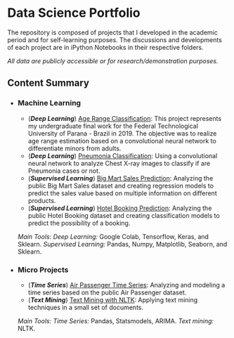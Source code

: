 # Data Science Portfolio

The repository is composed of projects that I developed in the academic period and for self-learning purposes.  The discussions and developments of each project are in iPython Notebooks in their respective folders. 


*All data are publicly accessible or for research/demonstration purposes.*

## Content Summary
- ### Machine Learning
	- (***Deep Learning***) [Age Range Classification](https://github.com/LeAmSa/Data-Science-Portfolio/tree/master/Age%20Range%20Classification%20with%20Deep%20Learning): This project represents my undergraduate final work for the Federal Technological University of Parana - Brazil in 2019. The objective was to realize age range estimation based on a convolutional neural network to differentiate minors from adults.
	- (***Deep Learning***) [Pneumonia Classification](https://github.com/LeAmSa/Data-Science-Portfolio/tree/master/Pneumonia%20Classification): Using a convolutional neural network to analyze Chest X-ray images to classify if are Pneumonia cases or not.
	- (***Supervised Learning***) [Big Mart Sales Prediction](https://github.com/LeAmSa/Data-Science-Portfolio/tree/master/Big%20Mart%20Sales%20Prediction): Analyzing the public Big Mart Sales dataset and creating regression models to predict the sales value based on multiple information on different products.
	- (***Supervised Learning***) [Hotel Booking Prediction](https://github.com/LeAmSa/Data-Science-Portfolio/tree/master/Hotel%20Booking%20Prediction): Analyzing the public Hotel Booking dataset and creating classification models to predict the possibility of a booking.
	
	*Main Tools:* 
	*Deep Learning:* Google Colab, Tensorflow, Keras, and Sklearn.
	*Supervised Learning:* Pandas, Numpy, Matplotlib, Seaborn, and Sklearn. 
		
- ### Micro Projects
	- (***Time Series***) [Air Passenger Time Series](https://github.com/LeAmSa/Data-Science-Portfolio/blob/master/Micro%20Projects/Air%20Passenger%20Time%20Series.ipynb): Analyzing and modeling a time series based on the public Air Passenger dataset.
	-  (***Text Mining***) [Text Mining with NLTK](https://github.com/LeAmSa/Data-Science-Portfolio/blob/master/Micro%20Projects/Text%20Mining%20with%20NLTK.ipynb): Applying text mining techniques in a small set of documents.
	
	*Main Tools:*
	*Time Series:* Pandas, Statsmodels, ARIMA.
	*Text mining:* NLTK. 



